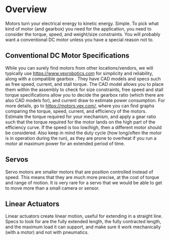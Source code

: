<!-- TITLE: Motors -->
<!-- SUBTITLE: Motor Selection -->

# Overview
Motors turn your electrical energy to kinetic energy. Simple. To pick what kind of motor (and gearbox) you need for the application, you need to consider the torque, speed, and weight/size constraints. You will probably want a conventional DC motor unless you have a special reason not to.

## Conventional DC Motor Specifications
While you can surely find motors from other locations/vendors, we will typically use https://www.vexrobotics.com for simplicity and reliability, along with a compatible gearbox . They have CAD models and specs such as free speed, current, and stall torque. The CAD model allows you to place them within the assembly to check for size constraints, free speed and stall torque specifications allow you to decide the gearbox ratio (which there are also CAD models for), and current draw to estimate power consumption. For more details, go to https://motors.vex.com/, where you can find graphs comparing the torque, speed, current, and efficiency of the motors. Estimate the torque required for your mechanism, and apply a gear ratio such that the torque required for the motor lands on the high part of the efficiency curve. If the speed is too low/high, then a different motor should be considered. Also keep in mind the duty cycle (how long/often the motor is in operation during the run), as they are prone to overheat if you run a motor at maximum power for an extended period of time.
## Servos
Servo motors are smaller motors that are position controlled instead of speed. This means that they are much more precise, at the cost of torque and range of motion. It is very rare for a servo that we would be able to get to move more than a small camera or sensor.
## Linear Actuators
Linear actuators create linear motion, useful for extending in a straight line. Specs to look for are the fully extended length, the fully contracted length, and the maximum load it can support, and make sure it work mechanically (with a motor) and not with pneumatics.